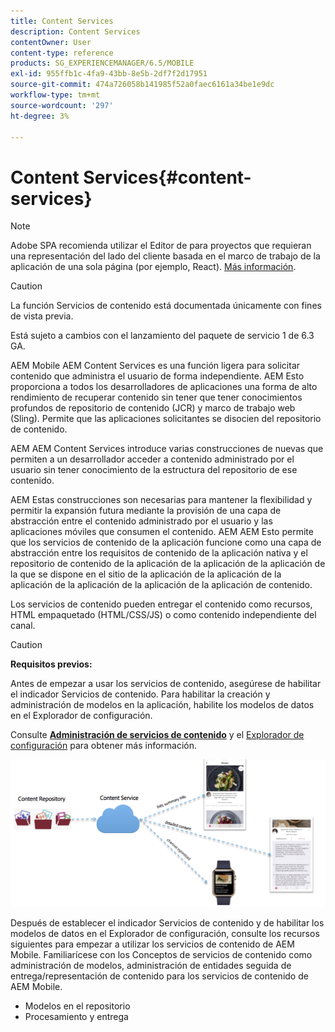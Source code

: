 ```yaml
---
title: Content Services
description: Content Services
contentOwner: User
content-type: reference
products: SG_EXPERIENCEMANAGER/6.5/MOBILE
exl-id: 955ffb1c-4fa9-43bb-8e5b-2df7f2d17951
source-git-commit: 474a726058b141985f52a0faec6161a34be1e9dc
workflow-type: tm+mt
source-wordcount: '297'
ht-degree: 3%

---
```


# Content Services{#content-services}

>[!NOTE]
>
>Adobe SPA recomienda utilizar el Editor de para proyectos que requieran una representación del lado del cliente basada en el marco de trabajo de la aplicación de una sola página (por ejemplo, React). [Más información](/help/sites-developing/spa-overview.md).

>[!CAUTION]
>
>La función Servicios de contenido está documentada únicamente con fines de vista previa.
>
>Está sujeto a cambios con el lanzamiento del paquete de servicio 1 de 6.3 GA.

AEM Mobile AEM Content Services es una función ligera para solicitar contenido que administra el usuario de forma independiente. AEM Esto proporciona a todos los desarrolladores de aplicaciones una forma de alto rendimiento de recuperar contenido sin tener que tener conocimientos profundos de repositorio de contenido (JCR) y marco de trabajo web (Sling). Permite que las aplicaciones solicitantes se disocien del repositorio de contenido.

AEM AEM Content Services introduce varias construcciones de nuevas que permiten a un desarrollador acceder a contenido administrado por el usuario sin tener conocimiento de la estructura del repositorio de ese contenido.

AEM Estas construcciones son necesarias para mantener la flexibilidad y permitir la expansión futura mediante la provisión de una capa de abstracción entre el contenido administrado por el usuario y las aplicaciones móviles que consumen el contenido. AEM AEM Esto permite que los servicios de contenido de la aplicación funcione como una capa de abstracción entre los requisitos de contenido de la aplicación nativa y el repositorio de contenido de la aplicación de la aplicación de la aplicación de la que se dispone en el sitio de la aplicación de la aplicación de la aplicación de la aplicación de la aplicación de la aplicación de contenido.

Los servicios de contenido pueden entregar el contenido como recursos, HTML empaquetado (HTML/CSS/JS) o como contenido independiente del canal.

>[!CAUTION]
>
>**Requisitos previos:**
>
>Antes de empezar a usar los servicios de contenido, asegúrese de habilitar el indicador Servicios de contenido. Para habilitar la creación y administración de modelos en la aplicación, habilite los modelos de datos en el Explorador de configuración.
>
>Consulte **[Administración de servicios de contenido](/help/mobile/developing-content-services.md)** y el [Explorador de configuración](/help/sites-administering/configurations.md) para obtener más información.

![chlimage_1-143](assets/chlimage_1-143.png)

Después de establecer el indicador Servicios de contenido y de habilitar los modelos de datos en el Explorador de configuración, consulte los recursos siguientes para empezar a utilizar los servicios de contenido de AEM Mobile. Familiarícese con los Conceptos de servicios de contenido como administración de modelos, administración de entidades seguida de entrega/representación de contenido para los servicios de contenido de AEM Mobile.

* Modelos en el repositorio
* Procesamiento y entrega

